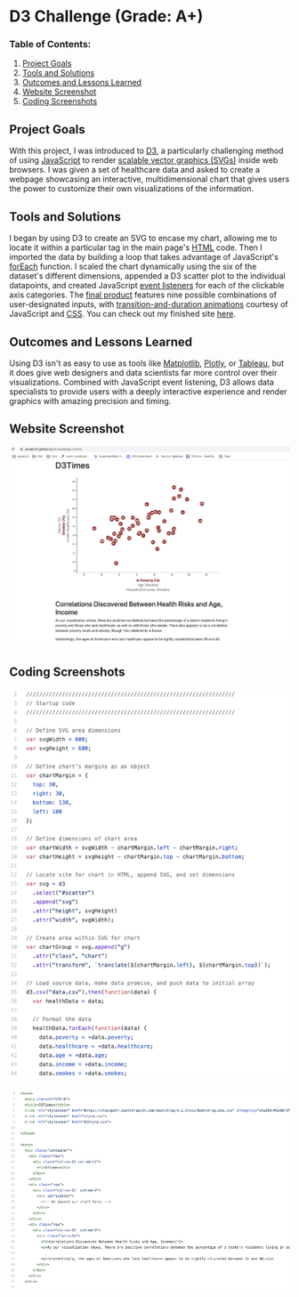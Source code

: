 # D3 Challenge (Grade: A+)
 
### Table of Contents:

 1. [Project Goals](#project-goals)
 2. [Tools and Solutions](#tools-and-solutions)
 3. [Outcomes and Lessons Learned](#outcomes-and-lessons-learned)
 4. [Website Screenshot](#website-screenshot)
 5. [Coding Screenshots](#coding-screenshots)
   

## Project Goals
With this project, I was introduced to <a href="https://en.wikipedia.org/wiki/D3.js">D3</a>, a particularly challenging method of using <a href="https://en.wikipedia.org/wiki/JavaScript">JavaScript</a> to render <a href="https://en.wikipedia.org/wiki/Scalable_Vector_Graphics">scalable vector graphics (SVGs)</a> inside web browsers. I was given a set of healthcare data and asked to create a webpage showcasing an interactive, multidimensional chart that gives users the power to customize their own visualizations of the information.

## Tools and Solutions
I began by using D3 to create an SVG to encase my chart, allowing me to locate it within a particular tag in the main page's <a href="https://en.wikipedia.org/wiki/HTML">HTML</a> code. Then I imported the data by building a loop that takes advantage of JavaScript's <a href="https://www.w3schools.com/jsref/jsref_foreach.asp">forEach</a> function. I scaled the chart dynamically using the six of the dataset's different dimensions, appended a D3 scatter plot to the individual datapoints, and created JavaScript <a href="https://www.computerhope.com/jargon/e/event-listener.htm">event listeners</a> for each of the clickable axis categories. The <a href="https://sonder74.github.io/d3-challenge-online/">final product</a> features nine possible combinations of user-designated inputs, with <a href="https://css-tricks.com/controlling-css-animations-transitions-javascript/">transition-and-duration animations</a> courtesy of JavaScript and <a href="https://en.wikipedia.org/wiki/CSS">CSS</a>. You can check out my finished site <a href="https://sonder74.github.io/d3-challenge-online/">here</a>.

## Outcomes and Lessons Learned
Using D3 isn't as easy to use as tools like <a href="https://matplotlib.org/">Matplotlib</a>, <a href="https://plotly.com/">Plotly</a>, or <a href="https://www.tableau.com/">Tableau</a>, but it does give web designers and data scientists far more control over their visualizations. Combined with JavaScript event listening, D3 allows data specialists to provide users with a deeply interactive experience and render graphics with amazing precision and timing.

## Website Screenshot
![website_screenshot](screenshots/website_screenshot.png)

## Coding Screenshots
![app.js_screenshot](screenshots/app.js_screenshot.png)
<br><br>
![index.html_screenshot](screenshots/index.html_screenshot.png)
